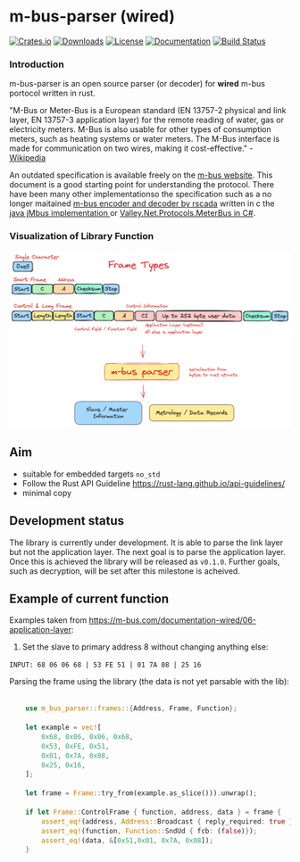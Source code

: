 
# m-bus-parser (wired)

[![Crates.io](https://img.shields.io/crates/v/m-bus-parser.svg)](https://crates.io/crates/m-bus-parser) [![Downloads](https://img.shields.io/crates/d/m-bus-parser.svg)](https://crates.io/crates/m-bus-parser) [![License](https://img.shields.io/crates/l/m-bus-parser.svg)](https://crates.io/crates/m-bus-parser) [![Documentation](https://docs.rs/m-bus-parser/badge.svg)](https://docs.rs/m-bus-parser) [![Build Status](https://github.com/maebli/m-bus-parser/actions/workflows/rust.yml/badge.svg)](https://github.com/maebli/m-bus-parser/actions/workflows/rust.yml)

### Introduction 

m-bus-parser is an open source parser (or decoder) for **wired** m-bus portocol written in rust. 

"M-Bus or Meter-Bus is a European standard (EN 13757-2 physical and link layer, EN 13757-3 application layer) for the remote reading of water, gas or electricity meters. M-Bus is also usable for other types of consumption meters, such as heating systems or water meters. The M-Bus interface is made for communication on two wires, making it cost-effective." - [Wikipedia](https://en.wikipedia.org/wiki/Meter-Bus)

An outdated specification is available freely on the [m-bus website](https://m-bus.com/documentation). This document is a good starting point for understanding the protocol. There have been many other implementationso the specification such as a no longer maitained [ m-bus encoder and decoder by rscada](https://github.com/rscada/libmbus) written in c the [java jMbus implementation ](https://github.com/qvest-digital/jmbus) or [Valley.Net.Protocols.MeterBus in C#](https://github.com/sympthom/Valley.Net.Protocols.MeterBus/).


### Visualization of Library Function

![](./function.png)

## Aim

- suitable for embedded targets `no_std`
- Follow the Rust API Guideline https://rust-lang.github.io/api-guidelines/
- minimal copy

## Development status 

The library is currently under development. It is able to parse the link layer but not the application layer. The next goal is to parse the application layer. Once this is achieved the library will be released as `v0.1.0`. Further goals, such as decryption, will be set after this milestone is acheived. 

## Example of current function

Examples taken from https://m-bus.com/documentation-wired/06-application-layer:

1. Set the slave to primary address 8 without changing anything else:

``INPUT: 68 06 06 68 | 53 FE 51 | 01 7A 08 | 25 16``

Parsing the frame using the library (the data is not yet parsable with the lib):

```rust
   
    use m_bus_parser::frames::{Address, Frame, Function};

    let example = vec![ 
        0x68, 0x06, 0x06, 0x68, 
        0x53, 0xFE, 0x51, 
        0x01, 0x7A, 0x08, 
        0x25, 0x16,
    ];

    let frame = Frame::try_from(example.as_slice())).unwrap();

    if let Frame::ControlFrame { function, address, data } = frame {
        assert_eq!(address, Address::Broadcast { reply_required: true });
        assert_eq!(function, Function::SndUd { fcb: (false)});
        assert_eq!(data, &[0x51,0x01, 0x7A, 0x08]);
    }

```
